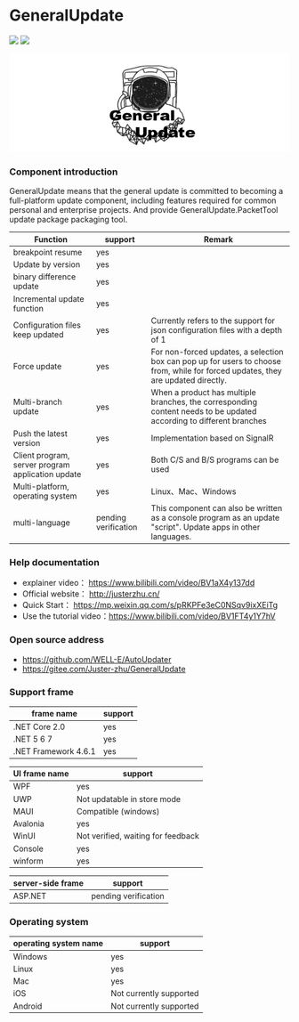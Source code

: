 # GeneralUpdate #
![](https://img.shields.io/github/license/WELL-E/AutoUpdater?color=blue)
![](https://img.shields.io/github/stars/WELL-E/AutoUpdater?color=blue)

![](imgs/GeneralUpdate_h.png)

### Component introduction ###

GeneralUpdate means that the general update is committed to becoming a full-platform update component, including features required for common personal and enterprise projects. And provide GeneralUpdate.PacketTool update package packaging tool.

| Function                                          | support              | Remark                                                       |
| ------------------------------------------------- | -------------------- | ------------------------------------------------------------ |
| breakpoint resume                                 | yes                  |                                                              |
| Update by version                                 | yes                  |                                                              |
| binary difference update                          | yes                  |                                                              |
| Incremental update function                       | yes                  |                                                              |
| Configuration files keep updated                  | yes                  | Currently refers to the support for json configuration files with a depth of 1 |
| Force update                                      | yes                  | For non-forced updates, a selection box can pop up for users to choose from, while for forced updates, they are updated directly. |
| Multi-branch update                               | yes                  | When a product has multiple branches, the corresponding content needs to be updated according to different branches |
| Push the latest version                           | yes                  | Implementation based on SignalR                              |
| Client program, server program application update | yes                  | Both C/S and B/S programs can be used                        |
| Multi-platform, operating system                  | yes                  | Linux、Mac、Windows                                          |
| multi-language                                    | pending verification | This component can also be written as a console program as an update "script". Update apps in other languages. |



### Help documentation ###

- explainer video： https://www.bilibili.com/video/BV1aX4y137dd
- Official website： http://justerzhu.cn/
- Quick Start： https://mp.weixin.qq.com/s/pRKPFe3eC0NSqv9ixXEiTg
- Use the tutorial video：https://www.bilibili.com/video/BV1FT4y1Y7hV

### Open source address ###

- https://github.com/WELL-E/AutoUpdater
- https://gitee.com/Juster-zhu/GeneralUpdate

### Support frame

| frame name           | support |
| -------------------- | ------- |
| .NET Core 2.0        | yes     |
| .NET 5 6 7           | yes     |
| .NET Framework 4.6.1 | yes     |

| UI frame name | support                            |
| ------------- | ---------------------------------- |
| WPF           | yes                                |
| UWP           | Not updatable in store mode        |
| MAUI          | Compatible (windows)               |
| Avalonia      | yes                                |
| WinUI         | Not verified, waiting for feedback |
| Console       | yes                                |
| winform       | yes                                |

| server-side frame | support              |
| ----------------- | -------------------- |
| ASP.NET           | pending verification |

### Operating system

| operating system name | support                 |
| --------------------- | ----------------------- |
| Windows               | yes                     |
| Linux                 | yes                     |
| Mac                   | yes                     |
| iOS                   | Not currently supported |
| Android               | Not currently supported |
